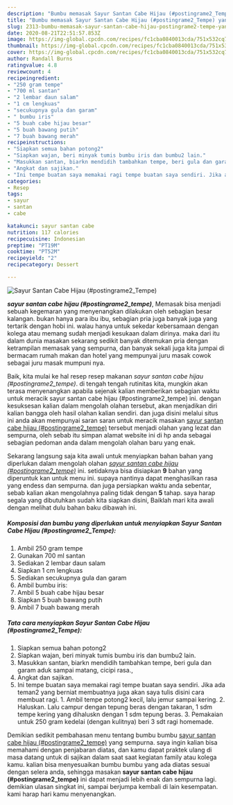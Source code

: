 ```yaml
---
description: "Bumbu memasak Sayur Santan Cabe Hijau (#postingrame2_Tempe) yang Menggugah Selera"
title: "Bumbu memasak Sayur Santan Cabe Hijau (#postingrame2_Tempe) yang Menggugah Selera"
slug: 2313-bumbu-memasak-sayur-santan-cabe-hijau-postingrame2-tempe-yang-menggugah-selera
date: 2020-08-21T22:51:57.853Z
image: https://img-global.cpcdn.com/recipes/fc1cba0840013cda/751x532cq70/sayur-santan-cabe-hijau-postingrame2_tempe-foto-resep-utama.jpg
thumbnail: https://img-global.cpcdn.com/recipes/fc1cba0840013cda/751x532cq70/sayur-santan-cabe-hijau-postingrame2_tempe-foto-resep-utama.jpg
cover: https://img-global.cpcdn.com/recipes/fc1cba0840013cda/751x532cq70/sayur-santan-cabe-hijau-postingrame2_tempe-foto-resep-utama.jpg
author: Randall Burns
ratingvalue: 4.8
reviewcount: 4
recipeingredient:
- "250 gram tempe"
- "700 ml santan"
- "2 lembar daun salam"
- "1 cm lengkuas"
- "secukupnya gula dan garam"
- " bumbu iris"
- "5 buah cabe hijau besar"
- "5 buah bawang putih"
- "7 buah bawang merah"
recipeinstructions:
- "Siapkan semua bahan potong2"
- "Siapkan wajan, beri minyak tumis bumbu iris dan bumbu2 lain."
- "Masukkan santan, biarkn mendidih tambahkan tempe, beri gula dan garam aduk sampai matang, cicipi rasa.,"
- "Angkat dan sajikan."
- "Ini tempe buatan saya memakai ragi tempe buatan saya sendiri. Jika ada teman2 yang berniat membuatnya juga akan saya tulis disini cara membuat ragi. 1. Ambil tempe potong2 kecil, lalu jemur sampai kering. 2. Haluskan. Lalu campur dengan tepung beras dengan takaran, 1 sdm tempe kering yang dihaluskn dengan 1 sdm tepung beras. 3. Pemakaian untuk 250 gram kedelai (dengan kulitnya) beri 3 sdt ragi homemade."
categories:
- Resep
tags:
- sayur
- santan
- cabe

katakunci: sayur santan cabe 
nutrition: 117 calories
recipecuisine: Indonesian
preptime: "PT19M"
cooktime: "PT52M"
recipeyield: "2"
recipecategory: Dessert

---
```



![Sayur Santan Cabe Hijau (#postingrame2_Tempe)](https://img-global.cpcdn.com/recipes/fc1cba0840013cda/751x532cq70/sayur-santan-cabe-hijau-postingrame2_tempe-foto-resep-utama.jpg)

<b><i>sayur santan cabe hijau (#postingrame2_tempe)</i></b>, Memasak bisa menjadi sebuah kegemaran yang menyenangkan dilakukan oleh sebagian besar kalangan. bukan hanya para ibu ibu, sebagian pria juga banyak juga yang tertarik dengan hobi ini. walau hanya untuk sekedar kebersamaan dengan kolega atau memang sudah menjadi kesukaan dalam dirinya. maka dari itu dalam dunia masakan sekarang sedikit banyak ditemukan pria dengan ketrampilan memasak yang sempurna, dan banyak sekali juga kita jumpai di bermacam rumah makan dan hotel yang mempunyai juru masak cowok sebagai juru masak mumpuni nya.

Baik, kita mulai ke hal resep resep makanan <i>sayur santan cabe hijau (#postingrame2_tempe)</i>. di tengah tengah rutinitas kita, mungkin akan terasa menyenangkan apabila sejenak kalian memberikan sebagian waktu untuk meracik sayur santan cabe hijau (#postingrame2_tempe) ini. dengan kesuksesan kalian dalam mengolah olahan tersebut, akan menjadikan diri kalian bangga oleh hasil olahan kalian sendiri. dan juga disini melalui situs ini anda akan mempunyai saran saran untuk meracik masakan <u>sayur santan cabe hijau (#postingrame2_tempe)</u> tersebut menjadi olahan yang lezat dan sempurna, oleh sebab itu simpan alamat website ini di hp anda sebagai sebagian pedoman anda dalam mengolah olahan baru yang enak.




Sekarang langsung saja kita awali untuk menyiapkan bahan bahan yang diperlukan dalam mengolah olahan <u><i>sayur santan cabe hijau (#postingrame2_tempe)</i></u> ini. setidaknya bisa disiapkan <b>9</b> bahan yang diperuntuk kan untuk menu ini. supaya nantinya dapat menghasilkan rasa yang endess dan sempurna. dan juga persiapkan waktu anda sebentar, sebab kalian akan mengolahnya paling tidak dengan <b>5</b> tahap. saya harap segala yang dibutuhkan sudah kita siapkan disini, Baiklah mari kita awali dengan melihat dulu bahan baku dibawah ini.

<!--inarticleads1-->

##### Komposisi dan bumbu yang diperlukan untuk menyiapkan Sayur Santan Cabe Hijau (#postingrame2_Tempe):

1. Ambil 250 gram tempe
1. Gunakan 700 ml santan
1. Sediakan 2 lembar daun salam
1. Siapkan 1 cm lengkuas
1. Sediakan secukupnya gula dan garam
1. Ambil  bumbu iris:
1. Ambil 5 buah cabe hijau besar
1. Siapkan 5 buah bawang putih
1. Ambil 7 buah bawang merah




<!--inarticleads2-->

##### Tata cara menyiapkan Sayur Santan Cabe Hijau (#postingrame2_Tempe):

1. Siapkan semua bahan potong2
1. Siapkan wajan, beri minyak tumis bumbu iris dan bumbu2 lain.
1. Masukkan santan, biarkn mendidih tambahkan tempe, beri gula dan garam aduk sampai matang, cicipi rasa.,
1. Angkat dan sajikan.
1. Ini tempe buatan saya memakai ragi tempe buatan saya sendiri. Jika ada teman2 yang berniat membuatnya juga akan saya tulis disini cara membuat ragi. 1. Ambil tempe potong2 kecil, lalu jemur sampai kering. 2. Haluskan. Lalu campur dengan tepung beras dengan takaran, 1 sdm tempe kering yang dihaluskn dengan 1 sdm tepung beras. 3. Pemakaian untuk 250 gram kedelai (dengan kulitnya) beri 3 sdt ragi homemade.




Demikian sedikit pembahasan menu tentang bumbu bumbu <u>sayur santan cabe hijau (#postingrame2_tempe)</u> yang sempurna. saya ingin kalian bisa memahami dengan penjabaran diatas, dan kamu dapat praktek ulang di masa datang untuk di sajikan dalam saat saat kegiatan family atau kolega kamu. kalian bisa menyesuaikan bumbu bumbu yang ada diatas sesuai dengan selera anda, sehingga masakan <b>sayur santan cabe hijau (#postingrame2_tempe)</b> ini dapat menjadi lebih enak dan sempurna lagi. demikian ulasan singkat ini, sampai berjumpa kembali di lain kesempatan. kami harap hari kamu menyenangkan.
